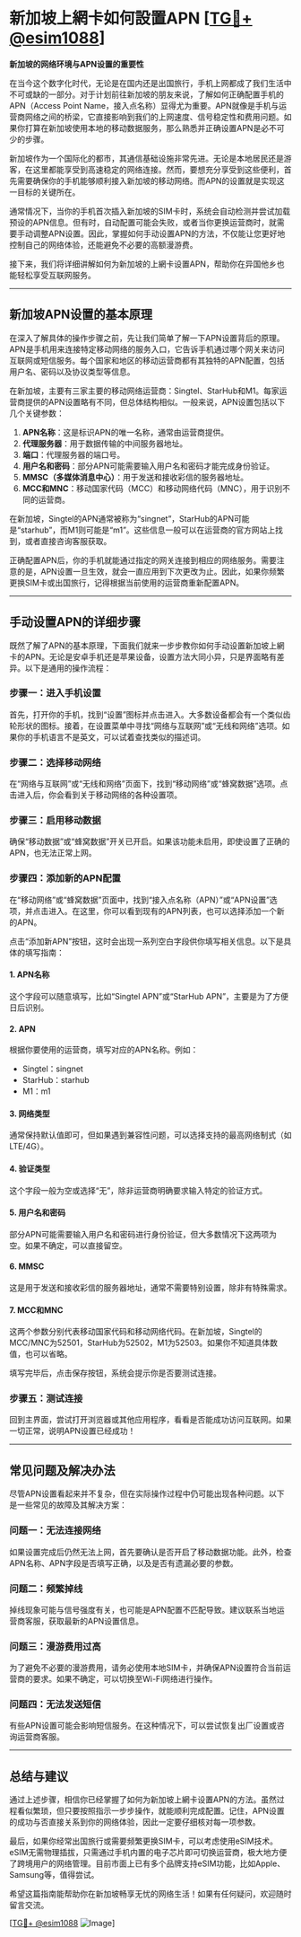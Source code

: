 # 新加坡上網卡如何設置APN [[TG💪+ @esim1088](https://t.me/s/esim1088)]

**新加坡的网络环境与APN设置的重要性**

在当今这个数字化时代，无论是在国内还是出国旅行，手机上网都成了我们生活中不可或缺的一部分。对于计划前往新加坡的朋友来说，了解如何正确配置手机的APN（Access Point Name，接入点名称）显得尤为重要。APN就像是手机与运营商网络之间的桥梁，它直接影响到我们的上网速度、信号稳定性和费用问题。如果你打算在新加坡使用本地的移动数据服务，那么熟悉并正确设置APN是必不可少的步骤。

新加坡作为一个国际化的都市，其通信基础设施非常先进。无论是本地居民还是游客，在这里都能享受到高速稳定的网络连接。然而，要想充分享受到这些便利，首先需要确保你的手机能够顺利接入新加坡的移动网络。而APN的设置就是实现这一目标的关键所在。

通常情况下，当你的手机首次插入新加坡的SIM卡时，系统会自动检测并尝试加载预设的APN信息。但有时，自动配置可能会失败，或者当你更换运营商时，就需要手动调整APN设置。因此，掌握如何手动设置APN的方法，不仅能让您更好地控制自己的网络体验，还能避免不必要的高额漫游费。

接下来，我们将详细讲解如何为新加坡的上網卡设置APN，帮助你在异国他乡也能轻松享受互联网服务。

---

## **新加坡APN设置的基本原理**

在深入了解具体的操作步骤之前，先让我们简单了解一下APN设置背后的原理。APN是手机用来连接特定移动网络的服务入口，它告诉手机通过哪个网关来访问互联网或短信服务。每个国家和地区的移动运营商都有其独特的APN配置，包括用户名、密码以及协议类型等信息。

在新加坡，主要有三家主要的移动网络运营商：Singtel、StarHub和M1。每家运营商提供的APN设置略有不同，但总体结构相似。一般来说，APN设置包括以下几个关键参数：

1. **APN名称**：这是标识APN的唯一名称，通常由运营商提供。
2. **代理服务器**：用于数据传输的中间服务器地址。
3. **端口**：代理服务器的端口号。
4. **用户名和密码**：部分APN可能需要输入用户名和密码才能完成身份验证。
5. **MMSC（多媒体消息中心）**：用于发送和接收彩信的服务器地址。
6. **MCC和MNC**：移动国家代码（MCC）和移动网络代码（MNC），用于识别不同的运营商。

在新加坡，Singtel的APN通常被称为“singnet”，StarHub的APN可能是“starhub”，而M1则可能是“m1”。这些信息一般可以在运营商的官方网站上找到，或者直接咨询客服获取。

正确配置APN后，你的手机就能通过指定的网关连接到相应的网络服务。需要注意的是，APN设置一旦生效，就会一直应用到下次更改为止。因此，如果你频繁更换SIM卡或出国旅行，记得根据当前使用的运营商重新配置APN。

---

## **手动设置APN的详细步骤**

既然了解了APN的基本原理，下面我们就来一步步教你如何手动设置新加坡上網卡的APN。无论是安卓手机还是苹果设备，设置方法大同小异，只是界面略有差异。以下是通用的操作流程：

### **步骤一：进入手机设置**
首先，打开你的手机，找到“设置”图标并点击进入。大多数设备都会有一个类似齿轮形状的图标。接着，在设置菜单中寻找“网络与互联网”或“无线和网络”选项。如果你的手机语言不是英文，可以试着查找类似的描述词。

### **步骤二：选择移动网络**
在“网络与互联网”或“无线和网络”页面下，找到“移动网络”或“蜂窝数据”选项。点击进入后，你会看到关于移动网络的各种设置项。

### **步骤三：启用移动数据**
确保“移动数据”或“蜂窝数据”开关已开启。如果该功能未启用，即使设置了正确的APN，也无法正常上网。

### **步骤四：添加新的APN配置**
在“移动网络”或“蜂窝数据”页面中，找到“接入点名称（APN）”或“APN设置”选项，并点击进入。在这里，你可以看到现有的APN列表，也可以选择添加一个新的APN。

点击“添加新APN”按钮，这时会出现一系列空白字段供你填写相关信息。以下是具体的填写指南：

#### **1. APN名称**
这个字段可以随意填写，比如“Singtel APN”或“StarHub APN”，主要是为了方便日后识别。

#### **2. APN**
根据你要使用的运营商，填写对应的APN名称。例如：
- Singtel：singnet
- StarHub：starhub
- M1：m1

#### **3. 网络类型**
通常保持默认值即可，但如果遇到兼容性问题，可以选择支持的最高网络制式（如LTE/4G）。

#### **4. 验证类型**
这个字段一般为空或选择“无”，除非运营商明确要求输入特定的验证方式。

#### **5. 用户名和密码**
部分APN可能需要输入用户名和密码进行身份验证，但大多数情况下这两项为空。如果不确定，可以直接留空。

#### **6. MMSC**
这是用于发送和接收彩信的服务器地址，通常不需要特别设置，除非有特殊需求。

#### **7. MCC和MNC**
这两个参数分别代表移动国家代码和移动网络代码。在新加坡，Singtel的MCC/MNC为52501，StarHub为52502，M1为52503。如果你不知道具体数值，也可以省略。

填写完毕后，点击保存按钮，系统会提示你是否要测试连接。

### **步骤五：测试连接**
回到主界面，尝试打开浏览器或其他应用程序，看看是否能成功访问互联网。如果一切正常，说明APN设置已经成功！

---

## **常见问题及解决办法**

尽管APN设置看起来并不复杂，但在实际操作过程中仍可能出现各种问题。以下是一些常见的故障及其解决方案：

### **问题一：无法连接网络**
如果设置完成后仍然无法上网，首先要确认是否开启了移动数据功能。此外，检查APN名称、APN字段是否填写正确，以及是否有遗漏必要的参数。

### **问题二：频繁掉线**
掉线现象可能与信号强度有关，也可能是APN配置不匹配导致。建议联系当地运营商客服，获取最新的APN设置信息。

### **问题三：漫游费用过高**
为了避免不必要的漫游费用，请务必使用本地SIM卡，并确保APN设置符合当前运营商的要求。如果不确定，可以切换至Wi-Fi网络进行操作。

### **问题四：无法发送短信**
有些APN设置可能会影响短信服务。在这种情况下，可以尝试恢复出厂设置或咨询运营商客服。

---

## **总结与建议**

通过上述步骤，相信你已经掌握了如何为新加坡上網卡设置APN的方法。虽然过程看似繁琐，但只要按照指示一步步操作，就能顺利完成配置。记住，APN设置的成功与否直接关系到你的网络体验，因此一定要仔细核对每一项参数。

最后，如果你经常出国旅行或需要频繁更换SIM卡，可以考虑使用eSIM技术。eSIM无需物理插拔，只需通过手机内置的电子芯片即可切换运营商，极大地方便了跨境用户的网络管理。目前市面上已有多个品牌支持eSIM功能，比如Apple、Samsung等，值得尝试。

希望这篇指南能帮助你在新加坡畅享无忧的网络生活！如果有任何疑问，欢迎随时留言交流。

[[TG💪+ @esim1088](https://t.me/s/esim1088) ![Image](https://i.postimg.cc/4NQfJmqS/Snipaste-2025-05-13-00-14-12.png)]